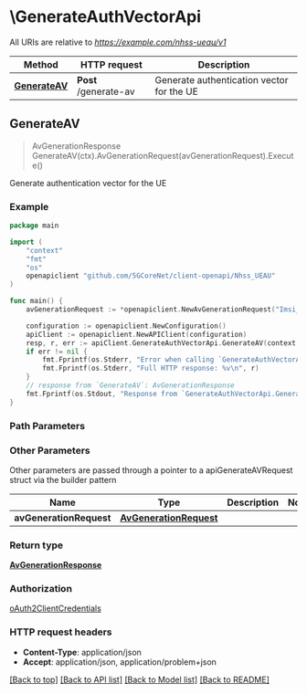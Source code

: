 # \GenerateAuthVectorApi

All URIs are relative to *https://example.com/nhss-ueau/v1*

Method | HTTP request | Description
------------- | ------------- | -------------
[**GenerateAV**](GenerateAuthVectorApi.md#GenerateAV) | **Post** /generate-av | Generate authentication vector for the UE



## GenerateAV

> AvGenerationResponse GenerateAV(ctx).AvGenerationRequest(avGenerationRequest).Execute()

Generate authentication vector for the UE

### Example

```go
package main

import (
    "context"
    "fmt"
    "os"
    openapiclient "github.com/5GCoreNet/client-openapi/Nhss_UEAU"
)

func main() {
    avGenerationRequest := *openapiclient.NewAvGenerationRequest("Imsi_example", *openapiclient.NewAuthType(), "ServingNetworkName_example") // AvGenerationRequest | 

    configuration := openapiclient.NewConfiguration()
    apiClient := openapiclient.NewAPIClient(configuration)
    resp, r, err := apiClient.GenerateAuthVectorApi.GenerateAV(context.Background()).AvGenerationRequest(avGenerationRequest).Execute()
    if err != nil {
        fmt.Fprintf(os.Stderr, "Error when calling `GenerateAuthVectorApi.GenerateAV``: %v\n", err)
        fmt.Fprintf(os.Stderr, "Full HTTP response: %v\n", r)
    }
    // response from `GenerateAV`: AvGenerationResponse
    fmt.Fprintf(os.Stdout, "Response from `GenerateAuthVectorApi.GenerateAV`: %v\n", resp)
}
```

### Path Parameters



### Other Parameters

Other parameters are passed through a pointer to a apiGenerateAVRequest struct via the builder pattern


Name | Type | Description  | Notes
------------- | ------------- | ------------- | -------------
 **avGenerationRequest** | [**AvGenerationRequest**](AvGenerationRequest.md) |  | 

### Return type

[**AvGenerationResponse**](AvGenerationResponse.md)

### Authorization

[oAuth2ClientCredentials](../README.md#oAuth2ClientCredentials)

### HTTP request headers

- **Content-Type**: application/json
- **Accept**: application/json, application/problem+json

[[Back to top]](#) [[Back to API list]](../README.md#documentation-for-api-endpoints)
[[Back to Model list]](../README.md#documentation-for-models)
[[Back to README]](../README.md)

